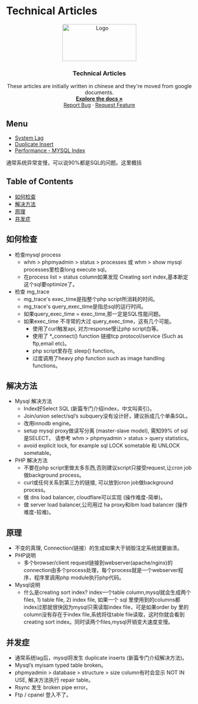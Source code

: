 # Technical Articles
<p align="center">
  <a href="https://github.com/madxradicle/madxframework2.0">
    <img src="https://www.randomsystem.net/media/images/github/MR_logo.png" alt="Logo" width="200px" height="100px">
  </a>
  <h3 align="center">Technical Articles</h3>
  <p align="center">
   These articles are initially written in chinese and they're moved from google documents.
    <br />
    <a href="https://github.com/madxradicle/articles"><strong>Explore the docs »</strong></a>
    <br />
    <a href="https://github.com/madxradicle/articles/issues">Report Bug</a>
    ·
    <a href="https://github.com/madxradicle/articles/issues">Request Feature</a>
  </p>
</p>

<!-- TABLE OF CONTENTS -->
## Menu
* [System Lag](https://github.com/madxradicle/articles/tree/master/system_lag.md)
* [Duplicate Insert](https://github.com/madxradicle/articles/tree/master/duplicate_insert.md)
* [Performance - MYSQL Index](https://github.com/madxradicle/articles/tree/master/performance_mysql_index.md)

通常系统异常变慢，可以说90%都是SQL的问题。这里概括 

## Table of Contents
* [如何检查](#如何检查)
* [解决方法](#解决方法)
* [原理](#原理)
* [并发症](#并发症)

## 如何检查
- 检查mysql process
    - whm > phpmyadmin > status > processes 或 whm > show mysql processes里检查long execute sql。
    - 在process list > status column如果发现 Creating sort index,基本断定这个sql要optimize了。
- 检查 mg_trace
    - mg_trace's exec_time是指整个php script所消耗的时间。
    - mg_trace's query_exec_time是指总sql的运行时间。
    - 如果query_exec_time = exec_time,那一定是SQL性能问题。
    - 如果exec_time 不寻常的大过 query_exec_time，这有几个可能。
        - 使用了curl触发api, 对方response慢让php script白等。
        - 使用了 *_connect() function 链接tcp protocol/service (Such as ftp,email etc)。
        - php script里存在 sleep() function。
        - 过度调用了heavy php function such as image handling functions。

## 解决方法
- Mysql 解决方法
    - Index好Select SQL (新篇专门介绍index，中文叫索引)。
    - Join/union select/sql’s subquery没有设计好，建议拆成几个单条SQL。
    - 改用innodb engine。
    - setup mysql proxy做读写分离 (master-slave model), 需知99% of sql 是SELECT， 请参考 whm > phpmyadmin > status > query statistics。
    - avoid explicit lock, for example sql LOCK sometable 和 UNLOCK sometable。
- PHP 解决方法
    - 不要在php script里做太多东西,否则建议script只接受request,让cron job做background process。
    - curl或任何关系到第三方的链接, 可以放到cron job做background process。
    - 做 dns load balancer, cloudflare可以实现 (操作难度-简单)。
    - 做 server load balancer,公司用过 ha proxy和ibm load balancer (操作难度-较难)。

## 原理
- 不变的真理, Connection(链接）的生成如果大于销毁注定系统就要崩溃。
- PHP说明
    - 多个browser/client request链接到webserver(apache/nginx)的connection由多个process处理，每个process就是一个webserver程序，程序里调用php module执行php代码。
- Mysql说明
    - 什么是creating sort index? index一个table column,mysql就会生成两个files, 1) table file, 2) index file, 如果一个 sql 里使用到的columns都index过那就很快因为mysql只需读取index file，可是如果order by 里的column没有存在于index file,系统将往table file读取，这时你就会看到 creating sort index。同时读两个files,mysql开销变大速度变慢。

## 并发症
- 通常系统lag后，mysql将发生 duplicate inserts (新篇专门介绍解决方法)。
- Mysql’s myisam typed table broken。
- phpmyadmin > database > structure > size column有时会显示 NOT IN USE, 解决方法执行 repair table。
- Rsync 发生 broken pipe error。
- Ftp / cpanel 登入不了。
